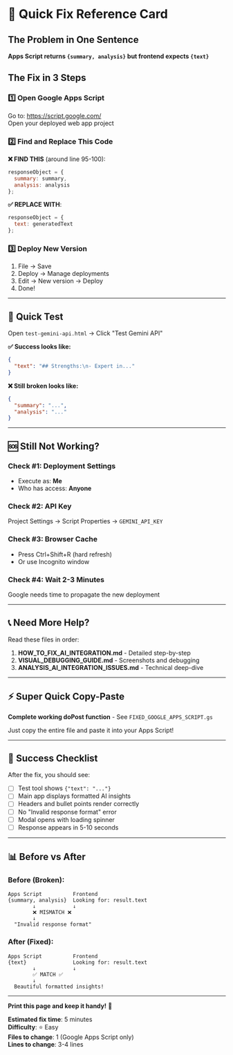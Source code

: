 # 🚀 Quick Fix Reference Card

## The Problem in One Sentence
**Apps Script returns `{summary, analysis}` but frontend expects `{text}`**

## The Fix in 3 Steps

### 1️⃣ Open Google Apps Script
Go to: https://script.google.com/  
Open your deployed web app project

### 2️⃣ Find and Replace This Code

**❌ FIND THIS** (around line 95-100):
```javascript
responseObject = {
  summary: summary,
  analysis: analysis
};
```

**✅ REPLACE WITH**:
```javascript
responseObject = {
  text: generatedText
};
```

### 3️⃣ Deploy New Version
1. File → Save
2. Deploy → Manage deployments
3. Edit → New version → Deploy
4. Done!

---

## 🧪 Quick Test

Open `test-gemini-api.html` → Click "Test Gemini API"

**✅ Success looks like:**
```json
{
  "text": "## Strengths:\n- Expert in..."
}
```

**❌ Still broken looks like:**
```json
{
  "summary": "...",
  "analysis": "..."
}
```

---

## 🆘 Still Not Working?

### Check #1: Deployment Settings
- Execute as: **Me**
- Who has access: **Anyone**

### Check #2: API Key
Project Settings → Script Properties → `GEMINI_API_KEY`

### Check #3: Browser Cache
- Press Ctrl+Shift+R (hard refresh)
- Or use Incognito window

### Check #4: Wait 2-3 Minutes
Google needs time to propagate the new deployment

---

## 📞 Need More Help?

Read these files in order:
1. **HOW_TO_FIX_AI_INTEGRATION.md** - Detailed step-by-step
2. **VISUAL_DEBUGGING_GUIDE.md** - Screenshots and debugging
3. **ANALYSIS_AI_INTEGRATION_ISSUES.md** - Technical deep-dive

---

## ⚡ Super Quick Copy-Paste

**Complete working doPost function** - See `FIXED_GOOGLE_APPS_SCRIPT.gs`

Just copy the entire file and paste it into your Apps Script!

---

## 🎯 Success Checklist

After the fix, you should see:
- [ ] Test tool shows `{"text": "..."}`
- [ ] Main app displays formatted AI insights
- [ ] Headers and bullet points render correctly
- [ ] No "Invalid response format" error
- [ ] Modal opens with loading spinner
- [ ] Response appears in 5-10 seconds

---

## 📊 Before vs After

### Before (Broken):
```
Apps Script          Frontend
{summary, analysis}  Looking for: result.text
        ↓            ↓
        ❌ MISMATCH ❌
        ↓
  "Invalid response format"
```

### After (Fixed):
```
Apps Script          Frontend
{text}               Looking for: result.text
        ↓            ↓
        ✅ MATCH ✅
        ↓
  Beautiful formatted insights!
```

---

**Print this page and keep it handy!** 📄

**Estimated fix time**: 5 minutes  
**Difficulty**: ⭐ Easy  
**Files to change**: 1 (Google Apps Script only)  
**Lines to change**: 3-4 lines
